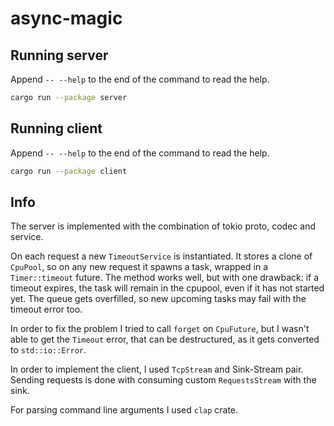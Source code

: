 # async-magic

## Running server
Append `-- --help` to the end of the command to read the help.
```bash
cargo run --package server
```

## Running client
Append `-- --help` to the end of the command to read the help.
```bash
cargo run --package client
```

## Info
The server is implemented with the combination of tokio proto, codec and service.

On each request a new `TimeoutService` is instantiated. It stores a clone of `CpuPool`,
so on any new request it spawns a task, wrapped in a `Timer::timeout` future.
The method works well, but with one drawback: if a timeout expires, the task will remain in the cpupool,
even if it has not started yet. The queue gets overfilled, so new upcoming tasks may fail with the timeout error too.

In order to fix the problem I tried to call `forget` on `CpuFuture`, but I wasn't able to get the `Timeout` error,
that can be destructured, as it gets converted to `std::io::Error`.

In order to implement the client, I used `TcpStream` and Sink-Stream pair. Sending requests is done with consuming custom `RequestsStream` with the sink.

For parsing command line arguments I used `clap` crate.
